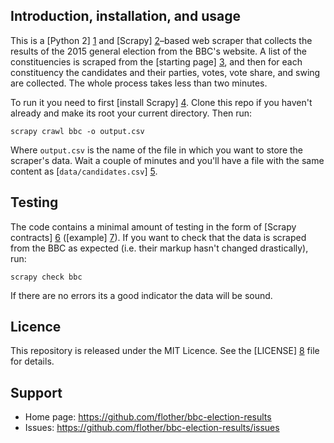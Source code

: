 Introduction, installation, and usage
-------------------------------------

This is a [Python 2] [1] and [Scrapy] [2]–based web scraper that collects the results of the 2015 general election from the BBC's website. A list of the constituencies is scraped from the [starting page] [3], and then for each constituency the candidates and their parties, votes, vote share, and swing are collected. The whole process takes less than two minutes.

To run it you need to first [install Scrapy] [4]. Clone this repo if you haven't already and make its root your current directory. Then run:

    scrapy crawl bbc -o output.csv

Where `output.csv` is the name of the file in which you want to store the scraper's data. Wait a couple of minutes and you'll have a file with the same content as [`data/candidates.csv`] [5].

Testing
-------

The code contains a minimal amount of testing in the form of [Scrapy contracts] [6] ([example] [7]). If you want to check that the data is scraped from the BBC as expected (i.e. their markup hasn't changed drastically), run:

    scrapy check bbc

If there are no errors its a good indicator the data will be sound.

Licence
-------

This repository is released under the MIT Licence. See the [LICENSE] [8] file for details.

Support
-------

* Home page: https://github.com/flother/bbc-election-results
* Issues: https://github.com/flother/bbc-election-results/issues


[1]: https://www.python.org/
[2]: http://scrapy.org/
[3]: http://www.bbc.co.uk/news/politics/constituencies
[4]: http://doc.scrapy.org/en/1.0/intro/install.html
[5]: https://github.com/flother/bbc-election-results/blob/master/data/candidates.csv
[6]: http://doc.scrapy.org/en/latest/topics/contracts.html
[7]: https://github.com/flother/bbc-election-results/blob/6ab0a34f988d3b5cb22b95a39b0f1151064b7ddd/candidates/spiders/bbc.py#L37-L40
[8]: https://github.com/flother/bbc-election-results/blob/master/LICENSE